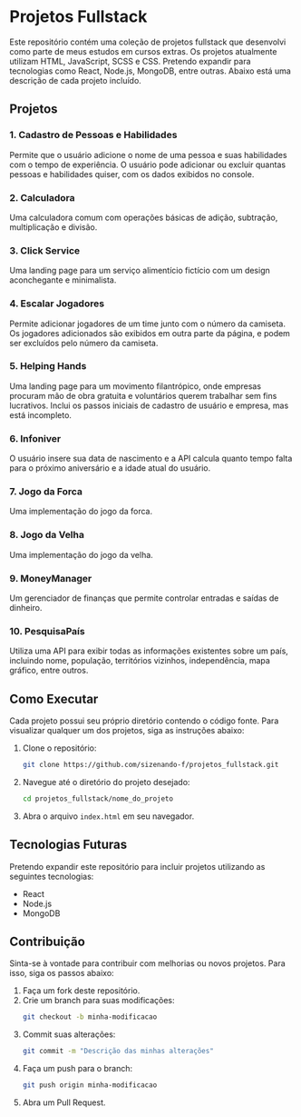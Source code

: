 # Projetos Fullstack

Este repositório contém uma coleção de projetos fullstack que desenvolvi como parte de meus estudos em cursos extras. Os projetos atualmente utilizam HTML, JavaScript, SCSS e CSS. Pretendo expandir para tecnologias como React, Node.js, MongoDB, entre outras. Abaixo está uma descrição de cada projeto incluído.

## Projetos

### 1. Cadastro de Pessoas e Habilidades
Permite que o usuário adicione o nome de uma pessoa e suas habilidades com o tempo de experiência. O usuário pode adicionar ou excluir quantas pessoas e habilidades quiser, com os dados exibidos no console.

### 2. Calculadora
Uma calculadora comum com operações básicas de adição, subtração, multiplicação e divisão.

### 3. Click Service
Uma landing page para um serviço alimentício fictício com um design aconchegante e minimalista.

### 4. Escalar Jogadores
Permite adicionar jogadores de um time junto com o número da camiseta. Os jogadores adicionados são exibidos em outra parte da página, e podem ser excluídos pelo número da camiseta.

### 5. Helping Hands
Uma landing page para um movimento filantrópico, onde empresas procuram mão de obra gratuita e voluntários querem trabalhar sem fins lucrativos. Inclui os passos iniciais de cadastro de usuário e empresa, mas está incompleto.

### 6. Infoniver
O usuário insere sua data de nascimento e a API calcula quanto tempo falta para o próximo aniversário e a idade atual do usuário.

### 7. Jogo da Forca
Uma implementação do jogo da forca.

### 8. Jogo da Velha
Uma implementação do jogo da velha.

### 9. MoneyManager
Um gerenciador de finanças que permite controlar entradas e saídas de dinheiro.

### 10. PesquisaPaís
Utiliza uma API para exibir todas as informações existentes sobre um país, incluindo nome, população, territórios vizinhos, independência, mapa gráfico, entre outros.

## Como Executar

Cada projeto possui seu próprio diretório contendo o código fonte. Para visualizar qualquer um dos projetos, siga as instruções abaixo:

1. Clone o repositório:
    ```bash
    git clone https://github.com/sizenando-f/projetos_fullstack.git
    ```
2. Navegue até o diretório do projeto desejado:
    ```bash
    cd projetos_fullstack/nome_do_projeto
    ```
3. Abra o arquivo `index.html` em seu navegador.

## Tecnologias Futuras

Pretendo expandir este repositório para incluir projetos utilizando as seguintes tecnologias:

- React
- Node.js
- MongoDB

## Contribuição

Sinta-se à vontade para contribuir com melhorias ou novos projetos. Para isso, siga os passos abaixo:

1. Faça um fork deste repositório.
2. Crie um branch para suas modificações:
    ```bash
    git checkout -b minha-modificacao
    ```
3. Commit suas alterações:
    ```bash
    git commit -m "Descrição das minhas alterações"
    ```
4. Faça um push para o branch:
    ```bash
    git push origin minha-modificacao
    ```
5. Abra um Pull Request.
